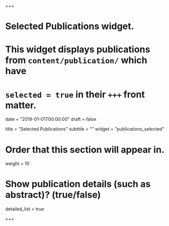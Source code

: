+++
# Selected Publications widget.
# This widget displays publications from `content/publication/` which have
# `selected = true` in their `+++` front matter.

date = "2019-01-01T00:00:00"
draft = false

title = "Selected Publications"
subtitle = ""
widget = "publications_selected"

# Order that this section will appear in.
weight = 10

# Show publication details (such as abstract)? (true/false)
detailed_list = true

+++

